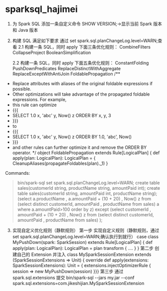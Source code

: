 # sparksql_hajimei

1. 为 Spark SQL 添加一条自定义命令
   SHOW VERSION;->显示当前 Spark 版本和 Java 版本

2. 构建 SQL 满足如下要求
   通过 set spark.sql.planChangeLog.level=WARN;查看
   2.1 构建一条 SQL，同时 apply 下面三条优化规则：
   CombineFilters
   CollapseProject
   BooleanSimplification

   2.2 构建一条 SQL，同时 apply 下面五条优化规则：
   ConstantFolding
   PushDownPredicates
   ReplaceDistinctWithAggregate
   ReplaceExceptWithAntiJoin
   FoldablePropagation
   /\*\*

- Replace attributes with aliases of the original foldable expressions if possible.
- Other optimizations will take advantage of the propagated foldable expressions. For example,
- this rule can optimize
- {{{
- SELECT 1.0 x, 'abc' y, Now() z ORDER BY x, y, 3
- }}}
- to
- {{{
- SELECT 1.0 x, 'abc' y, Now() z ORDER BY 1.0, 'abc', Now()
- }}}
- and other rules can further optimize it and remove the ORDER BY operator.
  \*/
  object FoldablePropagation extends Rule[LogicalPlan] {
  def apply(plan: LogicalPlan): LogicalPlan = {
  CleanupAliases(propagateFoldables(plan).\_1)
  }

Commands:

> bin/spark-sql
> set spark.sql.planChangeLog.level=WARN;
> create table sales(customerId string, productName string, amountPaid int);
> create table sales(customerId string, amountPaid int, productName string);
> (select a.productName , a.amountPaid + (10 + 20) , Now() z from (select distinct customerId, amountPaid , productName from sales) a where a.amountPaid>100 order by z) except (select customerId , amountPaid + (10 + 20) , Now() z from (select distinct customerId, amountPaid , productName from sales) );

3. 实现自定义优化规则（静默规则）
   第一步 实现自定义规则（静默规则，通过 set spark.sql.planChangeLog.level=WARN;确认执行到就行）
   case class MyPushDown(spark: SparkSession) extends Rule[LogicalPlan] {
   def apply(plan: LogicalPlan): LogicalPlan = plan transform { …. }
   }
   第二步 创建自己的 Extension 并注入
   class MySparkSessionExtension extends (SparkSessionExtensions => Unit) {
   override def apply(extensions: SparkSessionExtensions): Unit = {
   extensions.injectOptimizerRule { session =>
   new MyPushDown(session)
   }}}
   第三步 通过 spark.sql.extensions 提交
   bin/spark-sql --jars my.jar --conf spark.sql.extensions=com.jikeshijian.MySparkSessionExtension
